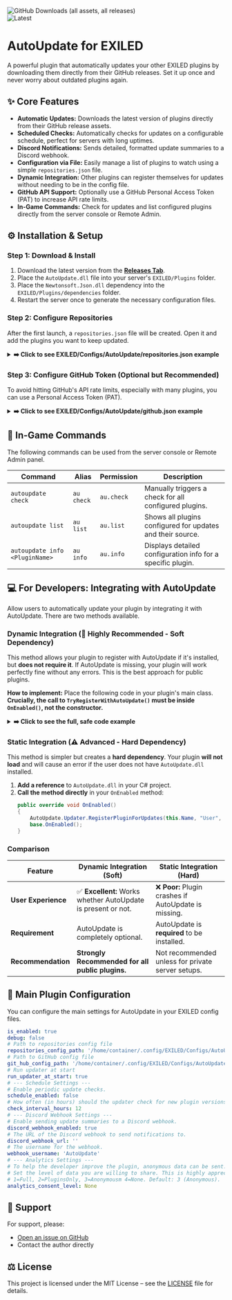 ![GitHub Downloads (all assets, all releases)](https://img.shields.io/github/downloads/DiabeloDev/AutoUpdate/total?style=for-the-badge) <br>
![Latest](https://img.shields.io/github/v/release/DiabeloDev/AutoUpdate?style=for-the-badge&label=Latest%20Release&color=%23D91656) <br>

# AutoUpdate for EXILED

A powerful plugin that automatically updates your other EXILED plugins by downloading them directly from their GitHub releases. Set it up once and never worry about outdated plugins again.

## ✨ Core Features

-   **Automatic Updates:** Downloads the latest version of plugins directly from their GitHub release assets.
-   **Scheduled Checks:** Automatically checks for updates on a configurable schedule, perfect for servers with long uptimes.
-   **Discord Notifications:** Sends detailed, formatted update summaries to a Discord webhook.
-   **Configuration via File:** Easily manage a list of plugins to watch using a simple `repositories.json` file.
-   **Dynamic Integration:** Other plugins can register themselves for updates without needing to be in the config file.
-   **GitHub API Support:** Optionally use a GitHub Personal Access Token (PAT) to increase API rate limits.
-   **In-Game Commands:** Check for updates and list configured plugins directly from the server console or Remote Admin.

## ⚙️ Installation & Setup

### Step 1: Download & Install
1.  Download the latest version from the [**Releases Tab**](https://github.com/DiabeloDev/AutoUpdate/releases/latest).
2.  Place the `AutoUpdate.dll` file into your server's `EXILED/Plugins` folder.
3.  Place the `Newtonsoft.Json.dll` dependency into the `EXILED/Plugins/dependencies` folder.
4.  Restart the server once to generate the necessary configuration files.

### Step 2: Configure Repositories
After the first launch, a `repositories.json` file will be created. Open it and add the plugins you want to keep updated.

<details>
<summary><b>➡️ Click to see EXILED/Configs/AutoUpdate/repositories.json example</b></summary>

```json
{
  "SCPStats": {
    "user": "PintTheDragon",
    "repository": "SCPStats"
  },
  "ExamplePluginWithSpecificFile": {
    "user": "YourUser",
    "repository": "YourRepo",
    "fileName": "ExamplePlugin-Exiled.dll"
  },
  "AnotherPlugin": {
    "user": "AnotherDev",
    "repository": "AnotherRepo"
  }
}
```
- **`user`**: The GitHub username or organization.
- **`repository`**: The name of the repository.
- **`fileName`** (Optional): The specific `.dll` file to download from the release. If omitted, the first `.dll` found will be used.
</details>

### Step 3: Configure GitHub Token (Optional but Recommended)
To avoid hitting GitHub's API rate limits, especially with many plugins, you can use a Personal Access Token (PAT).

<details>
<summary><b>➡️ Click to see EXILED/Configs/AutoUpdate/github.json example</b></summary>

```json
{
  "enabled": true,
  "token": "Your-GitHub-PAT-Here"
}
```
1.  [Generate a new PAT](https://github.com/settings/tokens) with no special scopes (public repository access is sufficient).
2.  Paste the token into the `token` field and set `enabled` to `true`.
</details>

## 🚀 In-Game Commands

The following commands can be used from the server console or Remote Admin panel.

| Command             | Alias | Permission | Description                                           |
| ------------------- | ----- | ---------- | ----------------------------------------------------- |
| `autoupdate check`  | `au check` | `au.check` | Manually triggers a check for all configured plugins. |
| `autoupdate list`   | `au list`  | `au.list`  | Shows all plugins configured for updates and their source. |
| `autoupdate info <PluginName>` | `au info`  | `au.info`  | Displays detailed configuration info for a specific plugin. |


## 💻 For Developers: Integrating with AutoUpdate

Allow users to automatically update your plugin by integrating it with AutoUpdate. There are two methods available.

### Dynamic Integration (🚀 Highly Recommended - Soft Dependency)
This method allows your plugin to register with AutoUpdate if it's installed, but **does not require it**. If AutoUpdate is missing, your plugin will work perfectly fine without any errors. This is the best approach for public plugins.

**How to implement:** Place the following code in your plugin's main class. **Crucially, the call to `TryRegisterWithAutoUpdate()` must be inside `OnEnabled()`, not the constructor.**

<details>
<summary><b>➡️ Click to see the full, safe code example</b></summary>

```csharp
using Exiled.API.Features;
using System;
using System.Reflection;

public class YourPlugin : Plugin<Config>
{
    // ... your properties like Name, Author, Version

    public override void OnEnabled()
    {
        // Place the call here, after other initializations.
        TryRegisterWithAutoUpdate();

        base.OnEnabled();
    }

    /// <summary>
    /// A safe method to integrate with AutoUpdate.
    /// It checks for the plugin's existence at every step to prevent errors.
    /// </summary>
    private void TryRegisterWithAutoUpdate()
    {
        try
        {
            // First, check if the AutoUpdate plugin is loaded by EXILED.
            if (Exiled.Loader.Loader.GetPlugin("AutoUpdate") == null)
            {
                Log.Debug("AutoUpdate plugin not found. Skipping integration.");
                return;
            }

            // Next, get the Type of the 'Updater' class. This will be null if it's not found.
            Type updaterType = Type.GetType("AutoUpdate.Updater, AutoUpdate");
            if (updaterType == null)
            {
                Log.Warn("AutoUpdate plugin was found, but its 'Updater' class could not be loaded.");
                return;
            }

            // Now, get the registration method from the Updater class.
            MethodInfo registerMethod = updaterType.GetMethod("RegisterPluginForUpdates", BindingFlags.Public | BindingFlags.Static);
            if (registerMethod == null)
            {
                Log.Warn("Found AutoUpdate's 'Updater' class, but the 'RegisterPluginForUpdates' method is missing.");
                return;
            }
            
            // If all checks passed, prepare the parameters and invoke the method.
            object[] parameters = new object[]
            {
                Name,                  // Your plugin's name
                "YourGitHubUsername",       // Your GitHub username or organization
                "YourPluginRepository",     // The name of your plugin's repository
                "YourPluginFile.dll"        // (Optional but recommended) The specific .dll file name in your release
            };

            registerMethod.Invoke(null, parameters);
            
            Log.Info("Successfully registered with AutoUpdate for automatic updates!");
        }
        catch (Exception ex)
        {
            // This is a final safety net for any unexpected errors.
            Log.Error($"An unexpected error occurred while trying to integrate with AutoUpdate: {ex.Message}");
        }
    }
}
```
</details>

### Static Integration (⚠️ Advanced - Hard Dependency)
This method is simpler but creates a **hard dependency**. Your plugin **will not load** and will cause an error if the user does not have `AutoUpdate.dll` installed.

1.  **Add a reference** to `AutoUpdate.dll` in your C# project.
2.  **Call the method directly** in your `OnEnabled` method:
    ```csharp
    public override void OnEnabled()
    {
        AutoUpdate.Updater.RegisterPluginForUpdates(this.Name, "User", "Repo", "File.dll");
        base.OnEnabled();
    }
    ```

### Comparison

| Feature            | Dynamic Integration (Soft)                        | Static Integration (Hard)                             |
| ------------------ | ------------------------------------------------- | ----------------------------------------------------- |
| **User Experience**| ✅ **Excellent:** Works whether AutoUpdate is present or not. | ❌ **Poor:** Plugin crashes if AutoUpdate is missing. |
| **Requirement**    | AutoUpdate is completely optional.                | AutoUpdate is **required** to be installed.           |
| **Recommendation** | **Strongly Recommended for all public plugins.**  | Not recommended unless for private server setups.     |

## 📄 Main Plugin Configuration
You can configure the main settings for AutoUpdate in your EXILED config files.

```yaml
is_enabled: true
debug: false
# Path to repositories config file
repositories_config_path: '/home/container/.config/EXILED/Configs/AutoUpdate/repositories.json'
# Path to GitHub config file
git_hub_config_path: '/home/container/.config/EXILED/Configs/AutoUpdate/github.json'
# Run updater at start
run_updater_at_start: true
# --- Schedule Settings ---
# Enable periodic update checks.
schedule_enabled: false
# How often (in hours) should the updater check for new plugin versions? Minimum: 1
check_interval_hours: 12
# --- Discord Webhook Settings ---
# Enable sending update summaries to a Discord webhook.
discord_webhook_enabled: true
# The URL of the Discord webhook to send notifications to.
discord_webhook_url: ''
# The username for the webhook.
webhook_username: 'AutoUpdate'
# --- Analytics Settings ---
# To help the developer improve the plugin, anonymous data can be sent.
# Set the level of data you are willing to share. This is highly appreciated!
# 1=Full, 2=PluginsOnly, 3=Anonymousm 4=None. Default: 3 (Anonymous).
analytics_consent_level: None
```

## 💬 Support
For support, please:
- [Open an issue on GitHub](https://github.com/DiabeloDev/AutoUpdate/issues)
- Contact the author directly

## ⚖️ License
This project is licensed under the MIT License – see the [LICENSE](LICENSE) file for details.
